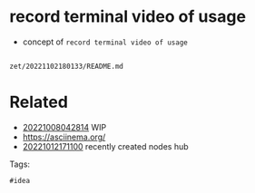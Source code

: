 # record terminal video of usage

- concept of `record terminal video of usage`

```
```

` zet/20221102180133/README.md `

# Related

- [20221008042814](/zet/20221008042814/README.md) WIP
- https://asciinema.org/
- [20221012171100](/zet/20221012171100/README.md) recently created nodes hub

Tags:

    #idea
